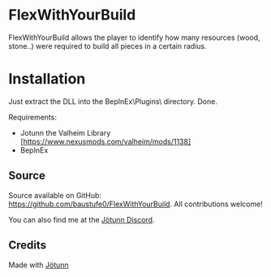 ﻿# FlexWithYourBuild

FlexWithYourBuild allows the player to identify how many resources (wood, stone..) were required to build all pieces in a certain radius.

# Installation

Just extract the DLL into the BepInEx\Plugins\ directory. Done.

Requirements:
* Jotunn the Valheim Library [https://www.nexusmods.com/valheim/mods/1138]
* BepInEx

## Source
Source available on GitHub: https://github.com/baustufe0/FlexWithYourBuild. All contributions welcome!

You can also find me at the [Jötunn Discord](https://discord.gg/DdUt6g7gyA).

## Credits

Made with [Jötunn](https://github.com/Valheim-Modding/Jotunn)